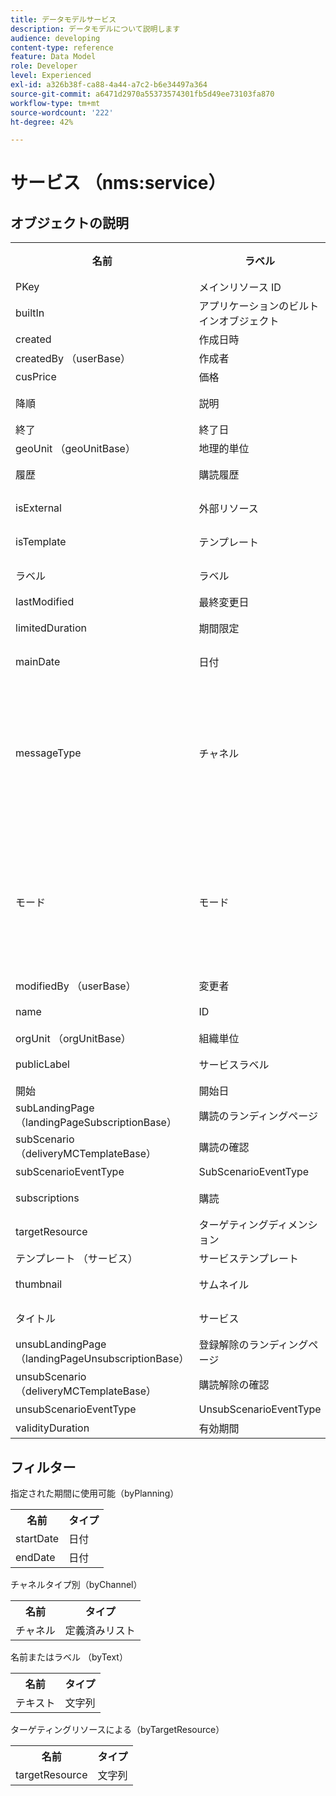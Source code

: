 ```yaml
---
title: データモデルサービス
description: データモデルについて説明します
audience: developing
content-type: reference
feature: Data Model
role: Developer
level: Experienced
exl-id: a326b38f-ca88-4a44-a7c2-b6e34497a364
source-git-commit: a6471d2970a55373574301fb5d49ee73103fa870
workflow-type: tm+mt
source-wordcount: '222'
ht-degree: 42%

---
```


# サービス （nms:service）

## オブジェクトの説明

<table>
               <tr>
                  <th>名前</th>
                  <th>ラベル</th>
                  <th>タイプ （長さ）</th>
                  <th>列挙値</th>
               </tr>
               <tr>
                  <td>PKey</td>
                  <td>メインリソース ID</td>
                  <td>文字列 </td>
                  <td> </td>
               </tr>
               <tr>
                  <td>builtIn</td>
                  <td>アプリケーションのビルトインオブジェクト</td>
                  <td>ブール値 </td>
                  <td> </td>
               </tr>
               <tr>
                  <td>created</td>
                  <td>作成日時</td>
                  <td>日付 </td>
                  <td> </td>
               </tr>
               <tr>
                  <td>createdBy （userBase）</td>
                  <td>作成者</td>
                  <td>リンク </td>
                  <td> </td>
               </tr>
               <tr>
                  <td>cusPrice</td>
                  <td>価格</td>
                  <td>整数 </td>
                  <td> </td>
               </tr>
               <tr>
                  <td>降順</td>
                  <td>説明</td>
                  <td>文字列（512）</td>
                  <td> </td>
               </tr>
               <tr>
                  <td>終了</td>
                  <td>終了日</td>
                  <td>日付 </td>
                  <td> </td>
               </tr>
               <tr>
                  <td>geoUnit （geoUnitBase）</td>
                  <td>地理的単位</td>
                  <td>リンク </td>
                  <td> </td>
               </tr>
               <tr>
                  <td>履歴</td>
                  <td>購読履歴</td>
                  <td>コレクション </td>
                  <td> </td>
               </tr>
               <tr>
                  <td>isExternal</td>
                  <td>外部リソース</td>
                  <td>ブール値 </td>
                  <td> </td>
               </tr>
               <tr>
                  <td>isTemplate</td>
                  <td>テンプレート</td>
                  <td>ブール値 </td>
                  <td> </td>
               </tr>
               <tr>
                  <td>ラベル</td>
                  <td>ラベル</td>
                  <td>文字列（128）</td>
                  <td> </td>
               </tr>
               <tr>
                  <td>lastModified</td>
                  <td>最終変更日</td>
                  <td>日付 </td>
                  <td> </td>
               </tr>
               <tr>
                  <td>limitedDuration</td>
                  <td>期間限定</td>
                  <td>ブール値 </td>
                  <td> </td>
               </tr>
               <tr>
                  <td>mainDate</td>
                  <td>日付</td>
                  <td>日付（255）</td>
                  <td> </td>
               </tr>
               <tr>
                  <td>messageType</td>
                  <td>チャネル</td>
                  <td>列挙（バイト） </td>
                  <td>
                     <ul>
                        <li>モバイル （SMS） - sms - 1</li>
                        <li>電子メール – 電子メール - 0</li>
                        <li>無効な値 – __Invalid_value__ - __Invalid_value__</li>
                     </ul>
                  </td>
               </tr>
               <tr>
                  <td>モード</td>
                  <td>モード</td>
                  <td>列挙（バイト） </td>
                  <td>
                     <ul>
                        <li>バイラル – バイラル - 1</li>
                        <li>ニュースレター – ニュースレター – 0</li>
                        <li>無効な値 – __Invalid_value__ - __Invalid_value__</li>
                     </ul>
                  </td>
               </tr>
               <tr>
                  <td>modifiedBy （userBase）</td>
                  <td>変更者</td>
                  <td>リンク </td>
                  <td> </td>
               </tr>
               <tr>
                  <td>name</td>
                  <td>ID</td>
                  <td>文字列（64）</td>
                  <td> </td>
               </tr>
               <tr>
                  <td>orgUnit （orgUnitBase）</td>
                  <td>組織単位</td>
                  <td>リンク </td>
                  <td> </td>
               </tr>
               <tr>
                  <td>publicLabel</td>
                  <td>サービスラベル</td>
                  <td>文字列（128）</td>
                  <td> </td>
               </tr>
               <tr>
                  <td>開始</td>
                  <td>開始日</td>
                  <td>日付 </td>
                  <td> </td>
               </tr>
               <tr>
                  <td>subLandingPage （landingPageSubscriptionBase）</td>
                  <td>購読のランディングページ</td>
                  <td>リンク </td>
                  <td> </td>
               </tr>
               <tr>
                  <td>subScenario （deliveryMCTemplateBase）</td>
                  <td>購読の確認</td>
                  <td>リンク </td>
                  <td> </td>
               </tr>
               <tr>
                  <td>subScenarioEventType</td>
                  <td>SubScenarioEventType</td>
                  <td>文字列 </td>
                  <td> </td>
               </tr>
               <tr>
                  <td>subscriptions</td>
                  <td>購読</td>
                  <td>コレクション </td>
                  <td> </td>
               </tr>
               <tr>
                  <td>targetResource</td>
                  <td>ターゲティングディメンション</td>
                  <td>文字列（255）</td>
                  <td> </td>
               </tr>
               <tr>
                  <td>テンプレート （サービス）</td>
                  <td>サービステンプレート</td>
                  <td>リンク </td>
                  <td> </td>
               </tr>
               <tr>
                  <td>thumbnail</td>
                  <td>サムネイル</td>
                  <td>文字列（255）</td>
                  <td> </td>
               </tr>
               <tr>
                  <td>タイトル</td>
                  <td>サービス</td>
                  <td>文字列（255）</td>
                  <td> </td>
               </tr>
               <tr>
                  <td>unsubLandingPage （landingPageUnsubscriptionBase）</td>
                  <td>登録解除のランディングページ</td>
                  <td>リンク </td>
                  <td> </td>
               </tr>
               <tr>
                  <td>unsubScenario （deliveryMCTemplateBase）</td>
                  <td>購読解除の確認</td>
                  <td>リンク </td>
                  <td> </td>
               </tr>
               <tr>
                  <td>unsubScenarioEventType</td>
                  <td>UnsubScenarioEventType</td>
                  <td>文字列 </td>
                  <td> </td>
               </tr>
               <tr>
                  <td>validityDuration</td>
                  <td>有効期間</td>
                  <td>数値 </td>
                  <td> </td>
               </tr>
            </table>

## フィルター

指定された期間に使用可能（byPlanning）

<table>
    <tr>
    <th>名前</th>
    <th>タイプ</th>
    </tr>
    <tr>
    <td>startDate</td>
    <td>日付</td>
    </tr>
    <tr>
    <td>endDate</td>
    <td>日付</td>
    </tr>
</table>

チャネルタイプ別（byChannel）

<table>
<tr>
<th>名前</th>
<th>タイプ</th>
</tr>
<tr>
<td>チャネル</td>
<td>定義済みリスト</td>
</tr>
</table>

名前またはラベル （byText）

<table>
<tr>
<th>名前</th>
<th>タイプ</th>
</tr>
<tr>
<td>テキスト</td>
<td>文字列</td>
</tr>
</table>

ターゲティングリソースによる（byTargetResource）

<table>
<tr>
<th>名前</th>
<th>タイプ</th>
</tr>
<tr>
<td>targetResource</td>
<td>文字列</td>
</tr>
</table>
